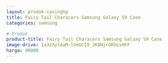 ```yaml
---
layout: produk-casinghp
title: Fairy Tail Characers Samsung Galaxy S9 Case
categories: samsung

# Produk
product-title: Fairy Tail Characers Samsung Galaxy S9 Case
image-drive: 1a3zXytAaM-lUeUCI9_3K8NjrGKhLvHFF
harga: 90000
---
```

